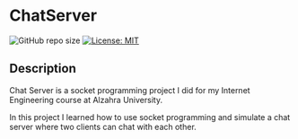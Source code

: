 # ChatServer

![GitHub repo size](https://img.shields.io/github/repo-size/Nazanin-Abbasi/ChatServer)
[![License: MIT](https://img.shields.io/badge/License-MIT-yellow.svg)](https://opensource.org/licenses/MIT)

## Description

Chat Server is a socket programming project I did for my Internet Engineering course at Alzahra University. 

In this project I learned how to use socket programming and simulate a chat server where two clients can chat with each other.
